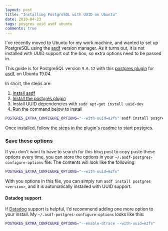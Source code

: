 ```yaml
---
layout: post
title: "Installing PostgreSQL with UUID on Ubuntu"
date: 2019-04-23
tags: posgres uuid asdf ubuntu
comments: true
---
```


I've recently moved to Ubuntu for my work machine, and wanted to set up PostgreSQL using the [asdf](https://github.com/asdf-vm/asdf) version manager. As it turns out, it is not installed with UUID support out the box, so extra options need to be passed in.

This guide is for PostgreSQL version `9.6.12` with this [postgres plugin](https://github.com/smashedtoatoms/asdf-postgres) for [asdf](https://github.com/asdf-vm/asdf), on Ubuntu 19.04.

In short, the steps are:

1. [Install asdf](https://asdf-vm.com/#/core-manage-asdf-vm)
2. [Install the postgres plugin](https://github.com/smashedtoatoms/asdf-postgres#install)
3. Install UUID dependencies with `sudo apt-get install uuid-dev`
4. Run the command below to install

```bash
POSTGRES_EXTRA_CONFIGURE_OPTIONS="--with-uuid=e2fs" asdf install posgres 9.6.12
```

Once installed, follow [the steps in the plugin's readme](https://github.com/smashedtoatoms/asdf-postgres#run) to start postgres.

### Save these options
If you don't want to have to search for this blog post to copy paste these options every time, you can store the options in your `~/.asdf-postgres-configure-options` file. The contents will look like the following:


```bash
POSTGRES_EXTRA_CONFIGURE_OPTIONS="--with-uuid=e2fs"
```

With you options in this file, you can simply run `asdf install postgres <version>`, and it is automatically installed with UUID support.

#### Datadog support

If [Datadog](https://www.datadoghq.com/) support is helpful, I'd recommend adding one more option to your install. My `~/.asdf-postgres-configure-options` looks like this:

```bash
POSTGRES_EXTRA_CONFIGURE_OPTIONS="--enable-dtrace --with-uuid=e2fs"
```

